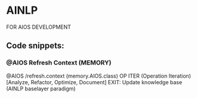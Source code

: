 # AINLP
 FOR AIOS DEVELOPMENT

 ## Code snippets:
 ### @AIOS Refresh Context (MEMORY)
  @AIOS /refresh.context (memory.AIOS.class)
  OP ITER (Operation Iteration) [Analyze, Refactor, Optimize, Document]
  EXIT: Update knowledge base (AINLP baselayer paradigm)
